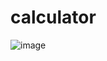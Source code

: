 # calculator
![image](https://user-images.githubusercontent.com/106742344/216250198-9dcd0227-4f4d-47ce-bcd7-0c6596b627c0.png)
